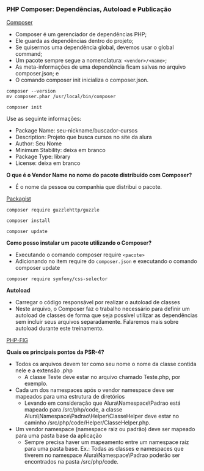 ### PHP Composer: Dependências, Autoload e Publicação

[Composer](https://getcomposer.org/)

- Composer é um gerenciador de dependências PHP;
- Ele guarda as dependências dentro do projeto;
- Se quisermos uma dependência global, devemos usar o global command;
- Um pacote sempre segue a nomenclatura: ```<vendor>/<name>```;
- As meta-informações de uma dependência ficam salvas no arquivo composer.json; e
- O comando composer init inicializa o composer.json.

```
composer --version
mv composer.phar /usr/local/bin/composer
```

```
composer init
```

Use as seguinte informações:
- Package Name: seu-nickname/buscador-cursos
- Description: Projeto que busca cursos no site da alura
- Author: Seu Nome
- Minimum Stability: deixa em branco
- Package Type: library
- License: deixa em branco

**O que é o Vendor Name no nome do pacote distribuído com Composer?**
- É o nome da pessoa ou companhia que distribui o pacote.

[Packagist](https://packagist.org/)

```
composer require guzzlehttp/guzzle
```

```
composer install
```

```
composer update
```

**Como posso instalar um pacote utilizando o Composer?**
- Executando o comando composer require ```<pacote>```
- Adicionando no item require do ```composer.json``` e executando o comando composer update

```
composer require symfony/css-selector
```

**Autoload**
- Carregar o código responsável por realizar o autoload de classes
- Neste arquivo, o Composer faz o trabalho necessário para definir um autoload de classes de forma que seja possível utilizar as dependências sem incluir seus arquivos separadamente. Falaremos mais sobre autoload durante este treinamento.

[PHP-FIG](https://www.php-fig.org/)

**Quais os principais pontos da PSR-4?**
- Todos os arquivos devem ter como seu nome o nome da classe contida nele e a extensão .php
    - A classe Teste deve estar no arquivo chamado Teste.php, por exemplo.
- Cada um dos namespaces após o vendor namespace deve ser mapeados para uma estrutura de diretórios
    - Levando em consideração que Alura\Namespace\Padrao está mapeado para /src/php/code, a classe Alura\Namespace\Padrao\Helper\ClasseHelper deve estar no caminho /src/php/code/Helper/ClasseHelper.php.
- Um vendor namespace (namespace raiz ou padrão) deve ser mapeado para uma pasta base da aplicação
    - Sempre precisa haver um mapeamento entre um namespace raiz para uma pasta base. Ex.: Todas as classes e namespaces que tiverem no namespace Alura\Namespace\Padrao poderão ser encontrados na pasta /src/php/code.
